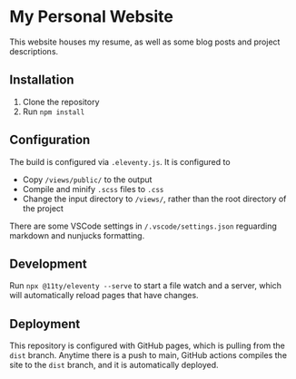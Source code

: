 # My Personal Website

This website houses my resume, as well as some blog posts and project descriptions.

## Installation

1. Clone the repository
2. Run `npm install`

## Configuration

The build is configured via `.eleventy.js`. It is configured to

- Copy `/views/public/` to the output
- Compile and minify `.scss` files to `.css`
- Change the input directory to `/views/`, rather than the root directory of the project

There are some VSCode settings in `/.vscode/settings.json` reguarding markdown and nunjucks formatting.

## Development

Run `npx @11ty/eleventy --serve` to start a file watch and a server, which will automatically reload pages that have changes.

## Deployment

This repository is configured with GitHub pages, which is pulling from the `dist` branch. Anytime there is a push to main, GitHub actions compiles the site to the `dist` branch, and it is automatically deployed.
